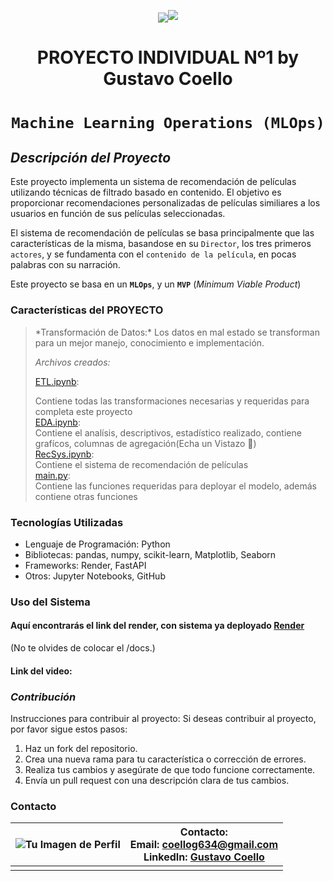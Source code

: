 <p align=center><img src=<p align=center><img src=https://d31uz8lwfmyn8g.cloudfront.net/Assets/logo-henry-white-lg.png><p>

# <h1 align=center> **PROYECTO INDIVIDUAL Nº1 by Gustavo Coello** </h1>

# <h1 align=center>**`Machine Learning Operations (MLOps)`**</h1>

## ***Descripción del Proyecto***

Este proyecto implementa un sistema de recomendación de películas utilizando técnicas de filtrado basado en contenido. El objetivo es proporcionar recomendaciones personalizadas de películas similiares a los usuarios en función de sus películas seleccionadas. 

El sistema de recomendación de películas se basa principalmente que las características de la misma, basandose en su `Director`, los tres primeros `actores`, y se fundamenta con el `contenido de la película`, en pocas palabras con su narración. 

Este proyecto se basa en un **`MLOps`**, y un **`MVP`** (_Minimum Viable Product_)


### Características del PROYECTO

> <div>*Transformación de Datos:* Los datos en mal estado se transforman para un mejor manejo, conocimiento e implementación.</div>
>
> *Archivos creados:*
>
> [ETL.ipynb](ETL/ETL.ipynb): <div> Contiene todas las transformaciones necesarias y requeridas para completa este proyecto</div>
> [EDA.ipynb](EDA/EDA.ipynb): <div> Contiene el analísis, descriptivos, estadístico realizado, contiene grafícos, columnas de agregación(Echa un Vistazo :muscle:)</div>
> [RecSys.ipynb](ML/RecSys.ipynb): <div> Contiene el sistema de recomendación de películas</div>
> [main.py](Fastapi-deploy/main.py): <div> Contiene las funciones requeridas para deployar el modelo, además contiene otras funciones</div>
  
### Tecnologías Utilizadas
- Lenguaje de Programación: Python
- Bibliotecas: pandas, numpy, scikit-learn, Matplotlib, Seaborn
- Frameworks: Render, FastAPI
- Otros: Jupyter Notebooks, GitHub

### Uso del Sistema
#### Aquí encontrarás el link del render, con sistema ya deployado [Render](https://p1-ml-ops-2-soyhenry.onrender.com)
(No te olvides de colocar el /docs.)
#### Link del video: 


### ***Contribución***
Instrucciones para contribuir al proyecto:
Si deseas contribuir al proyecto, por favor sigue estos pasos:
1. Haz un fork del repositorio.
2. Crea una nueva rama para tu característica o corrección de errores.
3. Realiza tus cambios y asegúrate de que todo funcione correctamente.
4. Envía un pull request con una descripción clara de tus cambios.

### **Contacto**

| ![Tu Imagen de Perfil](https://encrypted-tbn0.gstatic.com/images?q=tbn:ANd9GcTIFj0nRA6IGdiDX9F2w6Lf0ID1eawspelurQ&usqp=CAU) | **Contacto:**<br>Email: [coellog634@gmail.com](mailto:coellog634@gmail.com)<br>LinkedIn: [Gustavo Coello](https://www.linkedin.com/in/gustavo-coello-01039b270) |
|-----------------------------------------------|----------------------------------------------------------------------------------------------------------------------------|
|                                               |                                                                                                                            |

